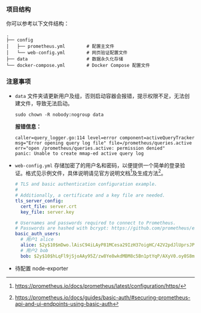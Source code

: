 ### 项目结构

你可以参考以下文件结构：

```
.
├── config
│   ├── prometheus.yml        # 配置主文件
│   └── web-config.yml        # 网页验证配置文件
├── data                      # 数据永久化存储
└── docker-compose.yml        # Docker Compose 配置文件
```

### 注意事项

- `data` 文件夹请更新用户及组，否则启动容器会报错，提示权限不足，无法创建文件，导致无法启动。
  ```shell
  sudo chown -R nobody:nogroup data
  ```
  **报错信息：**
  ```log
  caller=query_logger.go:114 level=error component=activeQueryTracker msg="Error opening query log file" file=/prometheus/queries.active err="open /prometheus/queries.active: permission denied"
  panic: Unable to create mmap-ed active query log
  ```
- `web-config.yml` 存储加密了的用户名和密码，以便提供一个简单的登录验证。格式见示例文件，具体说明请见官方说明文档[^1]及生成方法[^2]。
  ```yml
  # TLS and basic authentication configuration example.
  #
  # Additionally, a certificate and a key file are needed.
  tls_server_config:
    cert_file: server.crt
    key_file: server.key

  # Usernames and passwords required to connect to Prometheus.
  # Passwords are hashed with bcrypt: https://github.com/prometheus/exporter-toolkit/blob/master/docs/web-configuration.md#about-bcrypt
  basic_auth_users:
    # 用户1 alice
    alice: $2y$10$mDwo.lAisC94iLAyP81MCesa29IzH37oigHC/42V2pdJlUprsJPze
    # 用户2 bob
    bob: $2y$10$hLqFl9jSjoAAy95Z/zw8Ye8wkdMBM8c5Bn1ptYqP/AXyV0.oy0S8m
  ```
- 待配置 node-exporter


[^1]:https://prometheus.io/docs/prometheus/latest/configuration/https/
[^2]:https://prometheus.io/docs/guides/basic-auth/#securing-prometheus-api-and-ui-endpoints-using-basic-auth